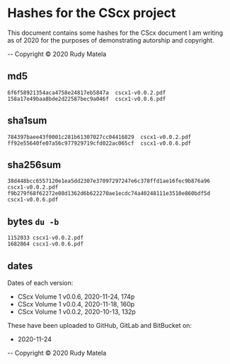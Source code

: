 Hashes for the CScx project
===========================

This document contains some hashes for the CScx document
I am writing as of 2020
for the purposes of demonstrating autorship and copyright.

-- Copyright © 2020  Rudy Matela


md5
---

	6f6f58921354aca4758e24817eb5847a  cscx1-v0.0.2.pdf
	158a17e49baa8bde2d22587bec9a046f  cscx1-v0.0.6.pdf


sha1sum
-------

	784397baee43f0001c281b61307027cc04416829  cscx1-v0.0.2.pdf
	ff92e55640fe07a56c977929719cfd022ac065cf  cscx1-v0.0.6.pdf


sha256sum
---------

	38d448bcc6557120e1ea5dd2307e37097297247e6c378ffd1ae16fec9b876a96  cscx1-v0.0.2.pdf
	f9b279f68f62272e08d1362d6b622270ae1ecdc74a40248111e3510e860bdf5d  cscx1-v0.0.6.pdf


bytes `du -b`
-------------

	1152033	cscx1-v0.0.2.pdf
	1682864	cscx1-v0.0.6.pdf


dates
-----

Dates of each version:

* CScx Volume 1 v0.0.6, 2020-11-24, 174p
* CScx Volume 1 v0.0.4, 2020-11-18, 160p
* CScx Volume 1 v0.0.2, 2020-10-13, 132p


These have been uploaded to GitHub, GitLab and BitBucket on:

* 2020-11-24


-- Copyright © 2020  Rudy Matela

